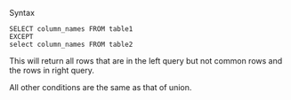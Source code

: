 Syntax
```
SELECT column_names FROM table1
EXCEPT 
select column_names FROM table2
```

This will return all rows that are in the left query but not common rows and the rows in right query.

All other conditions are the same as that of union.